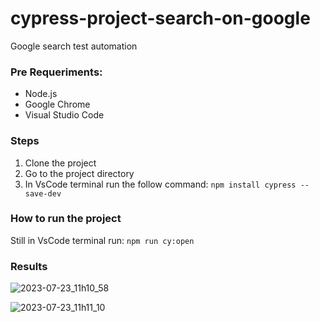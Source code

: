 # cypress-project-search-on-google
Google search test automation

### Pre Requeriments:
- Node.js
- Google Chrome
- Visual Studio Code

### Steps
1. Clone the project
2. Go to the project directory
3. In VsCode terminal run the follow command:
`npm install cypress --save-dev`

### How to run the project
Still in VsCode terminal run: `npm run cy:open`

### Results
![2023-07-23_11h10_58](https://github.com/TaySabrina/cypress-project-search-on-google/assets/16290393/8f692b7c-fb9b-4c76-a92e-1c375036ada2)

![2023-07-23_11h11_10](https://github.com/TaySabrina/cypress-project-search-on-google/assets/16290393/acc6c60c-01b9-4d39-bb8a-99ba680a2547)
